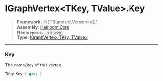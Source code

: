 # IGraphVertex\<TKey, TValue>.Key

> **Framework**: .NETStandard,Version=v2.1  
> **Assembly**: [Heirloom.Core][0]  
> **Namespace**: [Heirloom][0]  
> **Type**: [IGraphVertex\<TKey, TValue>][1]  

--------------------------------------------------------------------------------

### Key

The name/key of this vertex.

```cs
TKey Key { get; }
```

[0]: ..\Heirloom.Core.md
[1]: Heirloom.IGraphVertex[TKey,TValue].md
